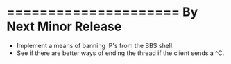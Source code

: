 =====================
By Next Minor Release
=====================
* Implement a means of banning IP's from the BBS shell.
* See if there are better ways of ending the thread if the client sends a ^C.
